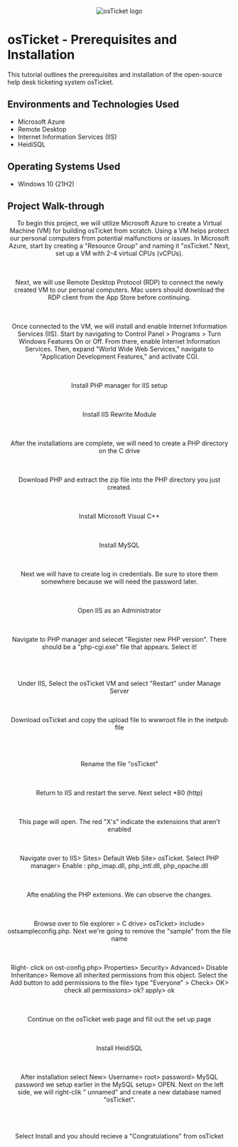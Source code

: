 <p align="center">
<img src="https://i.imgur.com/Clzj7Xs.png" alt="osTicket logo"/>
</p>

<h1>osTicket - Prerequisites and Installation</h1>
This tutorial outlines the prerequisites and installation of the open-source help desk ticketing system osTicket.<br />


<h2>Environments and Technologies Used</h2>

- Microsoft Azure 
- Remote Desktop
- Internet Information Services (IIS)
- HeidiSQL

<h2>Operating Systems Used </h2>

- Windows 10</b> (21H2)

<h2>Project Walk-through</h2>

<p align="center">
To begin this project, we will utilize Microsoft Azure to create a Virtual Machine (VM) for building osTicket from scratch. Using a VM helps protect our personal computers from potential malfunctions or issues. In Microsoft Azure, start by creating a "Resource Group" and naming it "osTicket." Next, set up a VM with 2-4 virtual CPUs (vCPUs).
<br/>
<br/>
<img src="https://i.ibb.co/C9Mjwwp/1.jpg" alt=""/>

<br/>
<br/>


<p align="center">
Next, we will use Remote Desktop Protocol (RDP) to connect the newly created VM to our personal computers. Mac users should download the RDP client from the App Store before continuing.<br/>
<br/>

<img src="https://i.ibb.co/TqKgsPk/2.jpg" alt=""/>

<br/>
<br/>


<p align="center"> 
Once connected to the VM, we will install and enable Internet Information Services (IIS). Start by navigating to Control Panel > Programs > Turn Windows Features On or Off. From there, enable Internet Information Services. Then, expand "World Wide Web Services," navigate to "Application Development Features," and activate CGI.
<br/>
<br/>
<img src="https://i.ibb.co/jGXHwjF/3.jpg" alt=""/>


<br/>
<br/>


<p align="center"> 
Install PHP manager for IIS setup 
<br/>
<br/>

<img src="https://i.ibb.co/8mQ0rTD/4.jpg" alt=""/>

<br/>
<br/>


<p align="center">
Install IIS Rewrite Module
<br/>
<br/>


<img src="https://i.ibb.co/vLLxjqq/5.jpg" alt=""/>

<br/>
<br/>


<p align="center">
After the installations are complete, we will need to create a PHP directory on the C drive
<br/>
<br/>


<img src="https://i.ibb.co/3MJr1C0/6.jpg" alt=""/>

<br/>
<br/>

<p align="center">
Download PHP and extract the zip file into the PHP directory you just created.
<br/>
<br/>


<img src="https://i.ibb.co/KW5yPDf/7.jpg" alt=""/>

<br/>
<br/>

<p align="center">
Install Microsoft Visual C++
<br/>
<br/>


<img src="https://i.ibb.co/NZ98c1r/8.jpg" alt=""/>

<br/>
<br/>

<p align="center">
Install MySQL
<br/>
<br/>


<img src="https://i.ibb.co/4W5Q71P/9.jpg" alt=""/>

<br/>
<br/>

<p align="center">
Next we will have to create log in credentials. Be sure to store them somewhere because we will need the password later. 
<br/>
<br/>


<img src="https://i.ibb.co/KNdSBH9/10.jpg" alt=""/>

<br/>
<br/>

<p align="center">
Open IIS as an Administrator 
<br/>
<br/>


<img src="https://i.ibb.co/KbTVDg3/11.jpg" alt=""/>

<br/>
<br/>

<p align="center">
Navigate to PHP manager and selecet "Register new PHP version". There should be a "php-cgi.exe" file that appears. Select it!
<br/>
<br/>


<img src="https://i.ibb.co/s5MxXTg/12.jpg" alt=""/>
<img src="https://i.ibb.co/gwWx0ZX/13.jpg" alt=""/>


<br/>
<br/>

<p align="center">
 Under IIS, Select the osTicket VM and select "Restart" under Manage Server
<br/>
<br/>


<img src="https://i.ibb.co/FgWbbnC/14.jpg" alt=""/>

<br/>
<br/>

<p align="center">
Download osTicket and copy the upload file to wwwroot file in the inetpub file
<br/>
<br/>


<img src="https://i.ibb.co/31GDm5D/15.jpg" alt=""/>
<img src="https://i.ibb.co/NNYXVwH/16.jpg" alt=""/>


<br/>
<br/>

<p align="center">
Rename the file "osTicket"
<br/>
<br/>


<img src="https://i.ibb.co/Jt78dSP/17.jpg" alt=""/>

<br/>
<br/>

<p align="center">
Return to IIS and restart the serve. Next select *80 (http) 
<br/>
<br/>


<img src="https://i.ibb.co/vQF7n7M/18.jpg" alt=""/>

<br/>
<br/>

<p align="center">
This page will open. The red "X's" indicate the extensions that aren't enabled 
<br/>
<br/>


<img src="https://i.ibb.co/wRpmRgp/19.jpg" alt=""/>

<br/>
<br/>

<p align="center">
Navigate over to IIS> Sites> Default Web Site> osTicket. Select PHP manager> Enable : php_imap.dll, php_intl.dll, php_opache.dll
<br/>
<br/>


<img src="https://i.ibb.co/W0tTgmw/20.jpg" alt=""/>

<br/>
<br/>

<p align="center">
Afte enabling the PHP extenions. We can observe the changes. 
<br/>
<br/>

<img src="https://i.ibb.co/b7fVXzC/21.jpg" alt=""/>

<br/>
<br/>

<p align="center">
Browse over to file explorer > C drive> osTicket> include> ostsampleconfig.php. Next we're going to remove the "sample" from the file name
<br/>
<br/>


<img src="https://i.ibb.co/G2thSYc/22.jpg" alt=""/>

<br/> 
<br/>

<p align="center">
Right- click on ost-config.php> Properties> Security> Advanced> Disable Inheritance> Remove all inherited permissions from this object. Select the Add button to add permissions to the file> type "Everyone" > Check> OK> check all permissions> ok? apply> ok
<br/>
<br/>


<img src="https://i.ibb.co/S6KZX5Z/23.jpg" alt=""/>

<br/>
<br/>

<p align="center">
Continue on the osTicket web page and fill out the set up page
<br/>
<br/>


<img src="https://i.ibb.co/BgGWgfn/24.jpg" alt=""/>

<br/>
<br/>

<p align="center"> 
Install HeidiSQL
<br/>
<br/>


<img src="https://i.ibb.co/C0T7wkf/25.jpg" alt=""/>

<br/>
<br/>

<p align="center"> 
After installation select New> Username> root> password> MySQL password we setup earlier in the MySQL setup> OPEN. Next on the left side, we will right-clik " unnamed" and create a new database named "osTicket". 
<br/>
<br/>

  
<img src="https://i.ibb.co/59yzcGC/26.jpg" alt=""/>
<img src="https://i.ibb.co/YP0xS0g/27.jpg" alt=""/>


<br/>
<br/>

<p align="center">
Select Install and you should recieve a "Congratulations" from osTicket
<br/>
<br/>


<img src="https://i.ibb.co/zhVMSmf/28.jpg" alt=""/>
<img src="https://i.ibb.co/Rz805hL/29.jpg" alt=""/>



